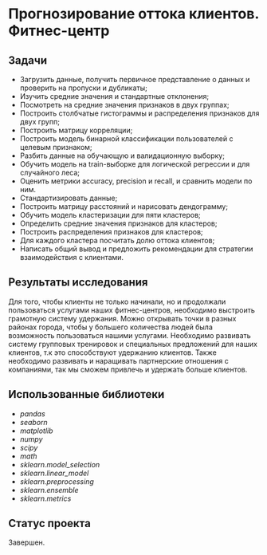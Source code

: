 # Прогнозирование оттока клиентов. Фитнес-центр

## Задачи
- Загрузить данные, получить первичное представление о данных и проверить на пропуски и дубликаты;
- Изучить средние значения и стандартные отклонения;
- Посмотреть на средние значения признаков в двух группах;
- Построить столбчатые гистограммы и распределения признаков для двух групп;
- Построить матрицу корреляции;
- Построить модель бинарной классификации пользователей с целевым признаком;
- Разбить данные на обучающую и валидационную выборку;
- Обучить модель на train-выборке для логической регрессии и для случайного леса;
- Оценить метрики accuracy, precision и recall, и сравнить модели по ним.
- Стандартизировать данные;
- Построить матрицу расстояний и нарисовать дендограмму;
- Обучить модель кластеризации для пяти кластеров;
- Определить средние значения признаков для кластеров;
- Построить распределения признаков для кластеров;
- Для каждого кластера посчитать долю оттока клиентов;
- Написать общий вывод и предложить рекомендации для стратегии взаимодействия с клиентами.

## Результаты исследования
Для того, чтобы клиенты не только начинали, но и продолжали пользоваться услугами наших фитнес-центров, необходимо выстроить грамотную систему удержания. Можно открывать точки в разных районах города, чтобы у большего количества людей была возможность пользоваться нашими услугами. Необходимо развивать систему групповых тренировок и специальных предложений для наших клиентов, т.к это способствуют удержанию клиентов. Также необходимо развивать и наращивать партнерские отношения с компаниями, так мы сможем привлечь и удержать больше клиентов.

## Использованные библиотеки
- *pandas*
- *seaborn*
- *matplotlib*
- *numpy*
- *scipy*
- *math*
- *sklearn.model_selection*
- *sklearn.linear_model*
- *sklearn.preprocessing*
- *sklearn.ensemble*
- *sklearn.metrics*

## Статус проекта
Завершен.
